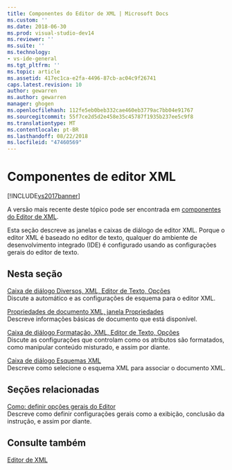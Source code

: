 ```yaml
---
title: Componentes do Editor de XML | Microsoft Docs
ms.custom: ''
ms.date: 2018-06-30
ms.prod: visual-studio-dev14
ms.reviewer: ''
ms.suite: ''
ms.technology:
- vs-ide-general
ms.tgt_pltfrm: ''
ms.topic: article
ms.assetid: 417ec1ca-e2fa-4496-87cb-ac04c9f26741
caps.latest.revision: 10
author: gewarren
ms.author: gewarren
manager: ghogen
ms.openlocfilehash: 112fe5eb0beb332cae460eb3779ac7bb04e91767
ms.sourcegitcommit: 55f7ce2d5d2e458e35c45787f1935b237ee5c9f8
ms.translationtype: MT
ms.contentlocale: pt-BR
ms.lasthandoff: 08/22/2018
ms.locfileid: "47460569"
---
```

# <a name="xml-editor-components"></a>Componentes de editor XML
[!INCLUDE[vs2017banner](../includes/vs2017banner.md)]

A versão mais recente deste tópico pode ser encontrada em [componentes do Editor de XML](https://docs.microsoft.com/visualstudio/xml-tools/xml-editor-components).  
  
  
Esta seção descreve as janelas e caixas de diálogo de editor XML. Porque o editor XML é baseado no editor de texto, qualquer do ambiente de desenvolvimento integrado (IDE) é configurado usando as configurações gerais do editor de texto.  
  
## <a name="in-this-section"></a>Nesta seção  
 [Caixa de diálogo Diversos, XML, Editor de Texto, Opções](../xml-tools/miscellaneous-xml-text-editor-options-dialog-box.md)  
 Discute a automático e as configurações de esquema para o editor XML.  
  
 [Propriedades de documento XML, janela Propriedades](../xml-tools/xml-document-properties-properties-window.md)  
 Descreve informações básicas de documento que está disponível.  
  
 [Caixa de diálogo Formatação, XML, Editor de Texto, Opções](../xml-tools/formatting-xml-text-editor-options-dialog-box.md)  
 Discute as configurações que controlam como os atributos são formatados, como manipular conteúdo misturado, e assim por diante.  
  
 [Caixa de diálogo Esquemas XML](../xml-tools/xml-schemas-dialog-box.md)  
 Descreve como selecione o esquema XML para associar o documento XML.  
  
## <a name="related-sections"></a>Seções relacionadas  
 [Como: definir opções gerais do Editor](http://msdn.microsoft.com/en-us/704e4a7b-2162-4bed-8a47-f4f6ffec98c2)  
 Descreve como definir configurações gerais como a exibição, conclusão da instrução, e assim por diante.  
  
## <a name="see-also"></a>Consulte também  
 [Editor de XML](../xml-tools/xml-editor.md)



